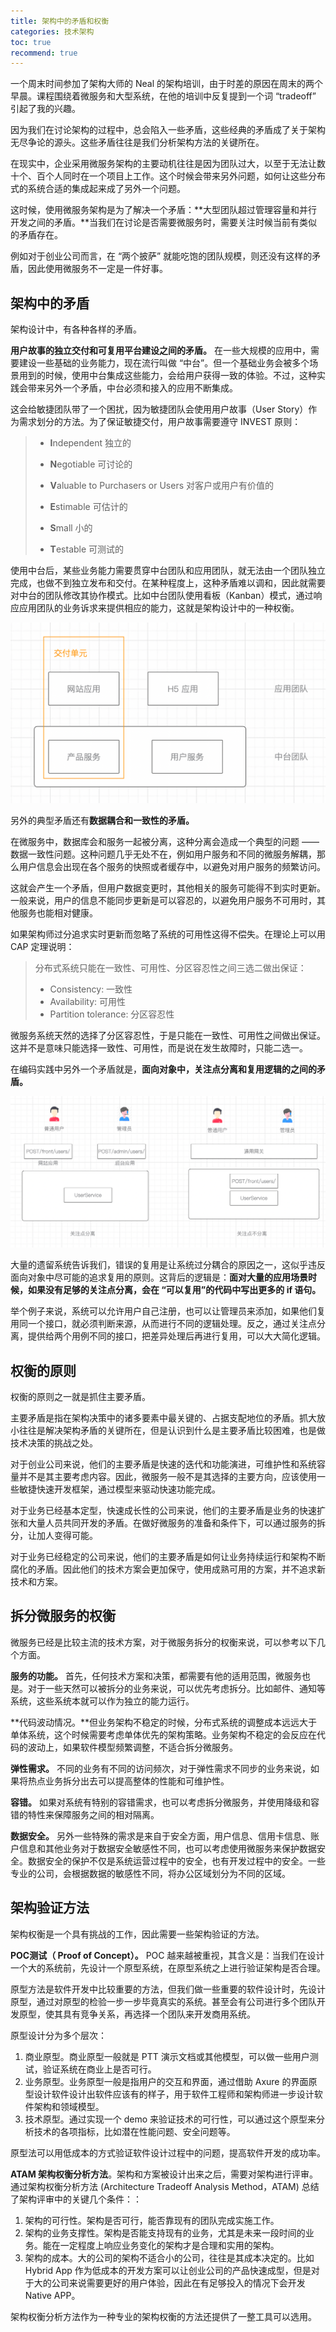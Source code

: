 ```yaml
---
title: 架构中的矛盾和权衡
categories: 技术架构
toc: true
recommend: true
---
```


一个周末时间参加了架构大师的 Neal 的架构培训，由于时差的原因在周末的两个早晨。课程围绕着微服务和大型系统，在他的培训中反复提到一个词 “tradeoff” 引起了我的兴趣。

因为我们在讨论架构的过程中，总会陷入一些矛盾，这些经典的矛盾成了关于架构无尽争论的源头。这些矛盾往往是我们分析架构方法的关键所在。

在现实中，企业采用微服务架构的主要动机往往是因为团队过大，以至于无法让数十个、百个人同时在一个项目上工作。这个时候会带来另外问题，如何让这些分布式的系统合适的集成起来成了另外一个问题。

这时候，使用微服务架构是为了解决一个矛盾：**大型团队超过管理容量和并行开发之间的矛盾。**当我们在讨论是否需要微服务时，需要关注时候当前有类似的矛盾存在。

例如对于创业公司而言，在 “两个披萨” 就能吃饱的团队规模，则还没有这样的矛盾，因此使用微服务不一定是一件好事。

## 架构中的矛盾

架构设计中，有各种各样的矛盾。

**用户故事的独立交付和可复用平台建设之间的矛盾。** 在一些大规模的应用中，需要建设一些基础的业务能力，现在流行叫做 “中台”。但一个基础业务会被多个场景用到的时候，使用中台集成这些能力，会给用户获得一致的体验。不过，这种实践会带来另外一个矛盾，中台必须和接入的应用不断集成。

这会给敏捷团队带了一个困扰，因为敏捷团队会使用用户故事（User Story）作为需求划分的方法。为了保证敏捷交付，用户故事需要遵守 INVEST 原则：

> - **I**ndependent 独立的
>
> - **N**egotiable 可讨论的
>
> - **V**aluable to Purchasers or Users 对客户或用户有价值的
>
> - **E**stimable 可估计的
>
> - **S**mall 小的
>
> - **T**estable 可测试的

使用中台后，某些业务能力需要贯穿中台团队和应用团队，就无法由一个团队独立完成，也做不到独立发布和交付。在某种程度上，这种矛盾难以调和，因此就需要对中台的团队修改其协作模式。比如中台团队使用看板（Kanban）模式，通过响应应用团队的业务诉求来提供相应的能力，这就是架构设计中的一种权衡。

<img src="tradeoffs-of-architecture/image-20210429135537319.png" alt="image-20210429135537319" style="zoom:50%;" />

另外的典型矛盾还有**数据耦合和一致性的矛盾。**

在微服务中，数据库会和服务一起被分离，这种分离会造成一个典型的问题 —— 数据一致性问题。这种问题几乎无处不在，例如用户服务和不同的微服务解耦，那么用户信息会出现在各个服务的快照或者缓存中，以避免对用户服务的频繁访问。

这就会产生一个矛盾，但用户数据变更时，其他相关的服务可能得不到实时更新。一般来说，用户的信息不能同步更新是可以容忍的，以避免用户服务不可用时，其他服务也能相对健康。

如果架构师过分追求实时更新而忽略了系统的可用性这得不偿失。在理论上可以用 CAP 定理说明：

>  分布式系统只能在一致性、可用性、分区容忍性之间三选二做出保证：
>
> - Consistency: 一致性
> - Availability: 可用性
> - Partition tolerance: 分区容忍性

微服务系统天然的选择了分区容忍性，于是只能在一致性、可用性之间做出保证。这并不是意味只能选择一致性、可用性，而是说在发生故障时，只能二选一。

在编码实践中另外一个矛盾就是，**面向对象中，关注点分离和复用逻辑的之间的矛盾。**

<img src="tradeoffs-of-architecture/image-20210429140442325.png" alt="image-20210429140442325" style="zoom:50%;" />

大量的遗留系统告诉我们，错误的复用是让系统过分耦合的原因之一，这似乎违反面向对象中尽可能的追求复用的原则。这背后的逻辑是：**面对大量的应用场景时候，如果没有足够的关注点分离，会在 “可以复用”的代码中写出更多的 if 语句。**

举个例子来说，系统可以允许用户自己注册，也可以让管理员来添加，如果他们复用同一个接口，就必须判断来源，从而进行不同的逻辑处理。反之，通过关注点分离，提供给两个用例不同的接口，把差异处理后再进行复用，可以大大简化逻辑。

## 权衡的原则

权衡的原则之一就是抓住主要矛盾。

主要矛盾是指在架构决策中的诸多要素中最关键的、占据支配地位的矛盾。抓大放小往往是解决架构矛盾的关键所在，但是认识到什么是主要矛盾比较困难，也是做技术决策的挑战之处。

对于创业公司来说，他们的主要矛盾是快速的迭代和功能演进，可维护性和系统容量并不是其主要考虑内容。因此，微服务一般不是其选择的主要方向，应该使用一些敏捷快速开发框架，通过模型来驱动快速功能完成。

对于业务已经基本定型，快速成长性的公司来说，他们的主要矛盾是业务的快速扩张和大量人员共同开发的矛盾。在做好微服务的准备和条件下，可以通过服务的拆分，让加人变得可能。

对于业务已经稳定的公司来说，他们的主要矛盾是如何让业务持续运行和架构不断腐化的矛盾。因此他们的技术方案会更加保守，使用成熟可用的方案，并不追求新技术和方案。

## 拆分微服务的权衡

微服务已经是比较主流的技术方案，对于微服务拆分的权衡来说，可以参考以下几个方面。

**服务的功能。** 首先，任何技术方案和决策，都需要有他的适用范围，微服务也是。对于一些天然可以被拆分的业务来说，可以优先考虑拆分。比如邮件、通知等系统，这些系统本就可以作为独立的能力运行。

**代码波动情况。**但业务架构不稳定的时候，分布式系统的调整成本远远大于单体系统，这个时候需要考虑单体优先的架构策略。业务架构不稳定的会反应在代码的波动上，如果软件模型频繁调整，不适合拆分微服务。

**弹性需求。** 不同的业务有不同的访问频次，对于弹性需求不同步的业务来说，如果将热点业务拆分出去可以提高整体的性能和可维护性。

**容错。**  如果对系统有特别的容错需求，也可以考虑拆分微服务，并使用降级和容错的特性来保障服务之间的相对隔离。

**数据安全。**  另外一些特殊的需求是来自于安全方面，用户信息、信用卡信息、账户信息和其他业务对于数据安全敏感性不同，也可以考虑使用微服务来保护数据安全。数据安全的保护不仅是系统运营过程中的安全，也有开发过程中的安全。一些专业的公司，会根据数据的敏感性不同，将办公区域划分为不同的区域。

## 架构验证方法

架构权衡是一个具有挑战的工作，因此需要一些架构验证的方法。

**POC测试（ Proof of Concept）。** POC 越来越被重视，其含义是：当我们在设计一个大的系统前，先设计一个原型系统，在原型系统之上进行验证架构是否合理。

原型方法是软件开发中比较重要的方法，但我们做一些重要的软件设计时，先设计原型，通过对原型的检验一步一步毕竟真实的系统。甚至会有公司进行多个团队开发原型，使其具有竞争关系，再选择一个团队来开发商用系统。

原型设计分为多个层次：

1. 商业原型。商业原型一般就是 PTT 演示文档或其他模型，可以做一些用户测试，验证系统在商业上是否可行。
2. 业务原型。业务原型一般是指用户的交互和界面，通过借助 Axure 的界面原型设计软件设计出软件应该有的样子，用于软件工程师和架构师进一步设计软件架构和领域模型。
3. 技术原型。通过实现一个 demo 来验证技术的可行性，可以通过这个原型来分析技术的各项指标，比如潜在性能问题、安全问题等。

原型法可以用低成本的方式验证软件设计过程中的问题，提高软件开发的成功率。

**ATAM 架构权衡分析方法**。架构和方案被设计出来之后，需要对架构进行评审。通过架构权衡分析方法 (Architecture Tradeoff Analysis Method，ATAM) 总结了架构评审中的关键几个条件：：

1. 架构的可行性。架构是否可行，能否靠现有的团队完成实施工作。
2. 架构的业务支撑性。架构是否能支持现有的业务，尤其是未来一段时间的业务。能在一定程度上响应业务变化的架构才是合理和实用的架构。
3. 架构的成本。大的公司的架构不适合小的公司，往往是其成本决定的。比如 Hybrid App 作为低成本的开发方案可以让创业公司的产品快速成型，但是对于大的公司来说需要更好的用户体验，因此在有足够投入的情况下会开发 Native APP。

架构权衡分析方法作为一种专业的架构权衡的方法还提供了一整工具可以选用。